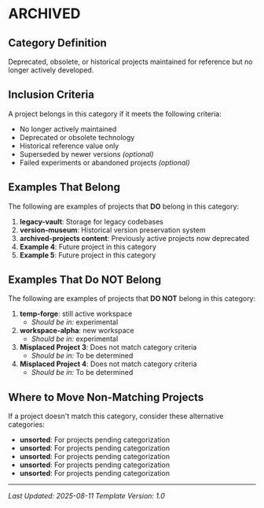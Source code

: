 # ARCHIVED

## Category Definition

Deprecated, obsolete, or historical projects maintained for reference but no longer actively developed.

## Inclusion Criteria

A project belongs in this category if it meets the following criteria:

- No longer actively maintained
- Deprecated or obsolete technology
- Historical reference value only
- Superseded by newer versions *(optional)*
- Failed experiments or abandoned projects *(optional)*

## Examples That Belong

The following are examples of projects that **DO** belong in this category:

1. **legacy-vault**: Storage for legacy codebases
2. **version-museum**: Historical version preservation system
3. **archived-projects content**: Previously active projects now deprecated
4. **Example 4**: Future project in this category
5. **Example 5**: Future project in this category

## Examples That Do NOT Belong

The following are examples of projects that **DO NOT** belong in this category:

1. **temp-forge**: still active workspace
   - *Should be in:* experimental
2. **workspace-alpha**: new workspace
   - *Should be in:* experimental
3. **Misplaced Project 3**: Does not match category criteria
   - *Should be in:* To be determined
4. **Misplaced Project 4**: Does not match category criteria
   - *Should be in:* To be determined

## Where to Move Non-Matching Projects

If a project doesn't match this category, consider these alternative categories:

- **unsorted**: For projects pending categorization
- **unsorted**: For projects pending categorization
- **unsorted**: For projects pending categorization
- **unsorted**: For projects pending categorization
- **unsorted**: For projects pending categorization

---

*Last Updated: 2025-08-11*
*Template Version: 1.0*
